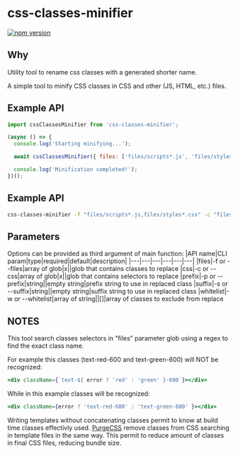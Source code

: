 # css-classes-minifier

[![npm version](https://badge.fury.io/js/css-classes-minifier.svg)](https://badge.fury.io/js/css-classes-minifier)

## Why
Utility tool to rename css classes with a generated shorter name.

A simple tool to minify CSS classes in CSS and other (JS, HTML, etc.) files.

## Example API
```js
import cssClassesMinifier from 'css-classes-minifier';

(async () => {
  console.log('Starting minifying...');

  await cssClassesMinifier({ files: ['files/scripts*.js', 'files/styles*.css'], css: ['files/styles*.css'] });

  console.log('Minification completed!');
})();
```

## Example API
```bash
css-classes-minifier -f "files/scripts*.js,files/styles*.css" -c "files/styles*.css"
```

## Parameters
Options can be provided as third argument of main function:
|API name|CLI param|type|required|default|description|
|---|---|---|---|---|---|
|files|-f or --files|array of glob|x||glob that contains classes to replace
|css|-c or --css|array of glob|x||glob that contains selectors to replace
|prefix|-p or --prefix|string||empty string|prefix string to use in replaced class
|suffix|-s or --suffix|string||empty string|suffix string to use in replaced class
|whitelist|-w or --whitelist|array of string||[]|array of classes to exclude from replace

## NOTES
This tool search classes selectors in "files" parameter glob using a regex to find the exact class name.

For example this classes (text-red-600 and text-green-600) will NOT be recognized:
```jsx
<div className={`text-${ error ? 'red' : 'green' }-600`}></div>
```

While in this example classes will be recognized:
```jsx
<div className={error ? 'text-red-600' : 'text-green-600' }></div>
```

Writing templates without concatenating classes permit to know at build time classes effectivly used. [PurgeCSS](https://github.com/FullHuman/purgecss) remove classes from CSS searching in template files in the same way. This permit to reduce amount of classes in final CSS files, reducing bundle size.